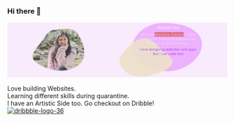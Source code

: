 ### Hi there 👋

<!--
**enraiha0307/enraiha0307** is a ✨ _special_ ✨ repository because its `README.md` (this file) appears on your GitHub profile.

Here are some ideas to get you started:

- 🔭 I’m currently working on ...
- 🌱 I’m currently learning ...
- 👯 I’m looking to collaborate on ...
- 🤔 I’m looking for help with ...
- 💬 Ask me about ...
- 📫 How to reach me: ...
- 😄 Pronouns: ...
- ⚡ Fun fact:
-->
<img src="./pictures/about.png">

Love building Websites.<br>
Learning different skills during quarantine.<br>
I have an Artistic Side too.
Go checkout on Dribble!  
[![dribbble-logo-36](https://user-images.githubusercontent.com/26249973/89706835-e8097380-d986-11ea-9d78-44d909a517e7.png)][2]

<!--!(https://dribbble.com/Akku_0307)-->


[1]:!(https://www.linkedin.com/in/akanksha-gahalot-0307/)
[2]:!(https://dribbble.com/Akku_0307)
